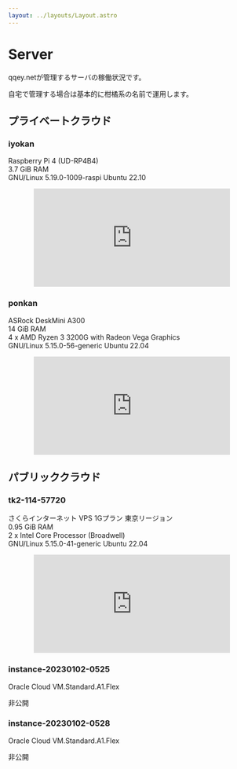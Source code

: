 ```yaml
---
layout: ../layouts/Layout.astro
---
```


# Server

qqey.netが管理するサーバの稼働状況です。

自宅で管理する場合は基本的に柑橘系の名前で運用します。

## プライベートクラウド

### iyokan

Raspberry Pi 4 (UD-RP4B4)</br>
3.7 GiB RAM</br>
GNU/Linux 5.19.0-1009-raspi Ubuntu 22.10</br>

<center>
    <iframe src="https://mackerel.io/embed/public/embed/Ji2GXhDapezPJAAAZ8jk0w76gza70c136nP7cqXNOvy1V5u1QyaoxcpKXAp0LY6S?period=10m" height="200" width="400" frameborder="0"></iframe>
</center>

### ponkan

ASRock DeskMini A300</br>
14 GiB RAM</br>
4 x AMD Ryzen 3 3200G with Radeon Vega Graphics</br>
GNU/Linux 5.15.0-56-generic Ubuntu 22.04</br>

<center>
    <iframe src="https://mackerel.io/embed/public/embed/ORrIKmrbeLhLLRQzVkzWWu1pthiqVNfnBQxLqcTxtV3rey52AP32i3pPIGiuKkFn?period=10m" height="200" width="400" frameborder="0"></iframe>
</center>

## パブリッククラウド

### tk2-114-57720

さくらインターネット VPS 1Gプラン 東京リージョン</br>
0.95 GiB RAM</br>
2 x Intel Core Processor (Broadwell)</br>
GNU/Linux 5.15.0-41-generic Ubuntu 22.04</br>

<center>
<iframe src="https://mackerel.io/embed/public/embed/HMYgEypxXfUUWy1bl5AB9aZOseSopy9UfoMPMYwovpkSnpGgIbn3FVqpi5wYe2po?period=10m" height="200" width="400" frameborder="0"></iframe>
</center>

### instance-20230102-0525

Oracle Cloud VM.Standard.A1.Flex</br>

非公開

### instance-20230102-0528

Oracle Cloud VM.Standard.A1.Flex</br>

非公開
